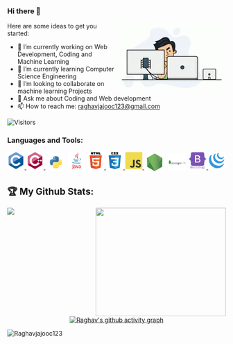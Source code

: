 ### Hi there 👋

<img src="https://github.com/iamthedawn/content/blob/main/tenor.gif?raw=true" width="250px" align="right">

Here are some ideas to get you started:

- 🔭 I’m currently working on Web Development, Coding and Machine Learning
- 🌱 I’m currently learning Computer Science Engineering
- 👯 I’m looking to collaborate on machine learning Projects
- 💬 Ask me about Coding and Web development
- 📫 How to reach me: raghavjajooc123@gmail.com

![Visitors](https://api.visitorbadge.io/api/visitors?path=krsambhav&countColor=%23263759)


<!--STATS-->
<h3 align="left">Languages and Tools:</h3>             

<p align="left">
<!--C-->
<a href="https://www.cprogramming.com/" target="_blank"> <img src="https://raw.githubusercontent.com/devicons/devicon/master/icons/c/c-original.svg" alt="c" width="40" height="40"/> </a>
<!--CPP-->
<a href="https://www.w3schools.com/cpp/" target="_blank"> <img src="https://raw.githubusercontent.com/devicons/devicon/master/icons/cplusplus/cplusplus-original.svg" alt="cplusplus" width="40" height="40"/> </a>
<!-- Python -->
<img src="https://raw.githubusercontent.com/github/explore/80688e429a7d4ef2fca1e82350fe8e3517d3494d/topics/python/python.png" alt="Python" height="40" style="vertical-align:top; margin:4px">
<!-- Java -->
<img src="https://github.com/devicons/devicon/blob/master/icons/java/java-original-wordmark.svg" title="Java" alt="Java" width="40" height="40"/>
<!--HTML-->
<a href="https://www.w3.org/html/" target="_blank"> <img src="https://raw.githubusercontent.com/devicons/devicon/master/icons/html5/html5-original-wordmark.svg" alt="html5" width="40" height="40"/> </a> 
<!--CSS-->
<a href="https://www.w3schools.com/css/" target="_blank"> <img src="https://raw.githubusercontent.com/devicons/devicon/master/icons/css3/css3-original-wordmark.svg" alt="css3" width="40" height="40"/> </a>
<!--JS-->
<a href="https://developer.mozilla.org/en-US/docs/Web/JavaScript" target="_blank"> <img src="https://raw.githubusercontent.com/devicons/devicon/master/icons/javascript/javascript-original.svg" alt="javascript" width="40" height="40"/> </a>
<!-- NODEJS -->
<img src="https://raw.githubusercontent.com/github/explore/80688e429a7d4ef2fca1e82350fe8e3517d3494d/topics/nodejs/nodejs.png" alt="NodeJS" height="40" style="vertical-align:top; margin:4px">
<!-- MongoDB -->
 <img src="https://raw.githubusercontent.com/github/explore/80688e429a7d4ef2fca1e82350fe8e3517d3494d/topics/mongodb/mongodb.png" alt="Python" height="40" style="vertical-align:top; margin:4px">
<!--BOOTSTRAP-->   
<a href="https://getbootstrap.com" target="_blank"> <img src="https://raw.githubusercontent.com/devicons/devicon/master/icons/bootstrap/bootstrap-plain-wordmark.svg" alt="bootstrap" width="40" height="40"/> </a>
 <!--JQuery-->
<a href="https://developer.mozilla.org/en-US/docs/Glossary/jQuery" target="_blank"> <img src="https://github.com/iamthedawn/content/blob/main/icons8-jquery-50.png?raw=true" alt="jQuery" width="40" height="40"/> </a>
</p>


## :trophy: My Github Stats:

<div>
<a href="https://github-readme-stats.vercel.app/api?username=Raghavjajooc123&theme=tokyonight">
  <img  align="left" src="https://github-readme-stats.vercel.app/api?username=Raghavjajooc123&count_private=true&show_icons=true&theme=tokyonight" />
</a>
<img src="https://github-readme-stats.vercel.app/api/top-langs/?username=Raghavjajooc123&layout=compact&theme=vision-friendly-dark" width="300" height="250" align="right">
</div>


<!--Contribution Graph-->
<div width="50" height="50" align="center">

[![Raghav's github activity graph](https://activity-graph.herokuapp.com/graph?username=Raghavjajooc123&theme=xcode)](https://github.com/Raghavjajooc123/github-readme-activity-graph)

</div>

                   
<!--Total Contributions-->
<p align="left"><img src="https://github-readme-streak-stats.herokuapp.com/?user=Raghavjajooc123&theme=vision-friendly-dark" alt="Raghavjajooc123"/></p>
